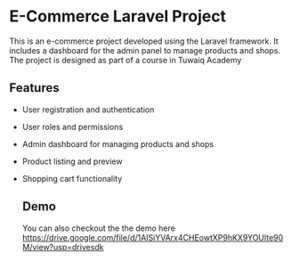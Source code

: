 # E-Commerce Laravel Project

This is an e-commerce project developed using the Laravel framework. It includes a dashboard for the admin panel to manage products and shops. The project is designed as part of a course in Tuwaiq Academy

## Features

- User registration and authentication
- User roles and permissions
- Admin dashboard for managing products and shops
- Product listing and preview 
- Shopping cart functionality

  ## Demo
  You can also checkout the the demo here https://drive.google.com/file/d/1AISiYVArx4CHEowtXP9hKX9YOUIte90M/view?usp=drivesdk
